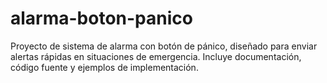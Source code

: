 # alarma-boton-panico
Proyecto de sistema de alarma con botón de pánico, diseñado para enviar alertas rápidas en situaciones de emergencia. Incluye documentación, código fuente y ejemplos de implementación.
